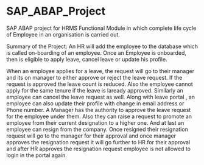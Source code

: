 # SAP_ABAP_Project
SAP ABAP project for HRMS Functional Module in which complete life cycle of Employee in an organisation is carried out.

Summary of the Project:
An HR will add the employee to the database which is called on-boarding of an employee. Once an Employee is onboarded, then is eligible to apply leave, cancel leave or update his profile.

When an employee applies for a leave, the request will go to their manager and its on manager to either approve or reject the leave request. If the request is approved the leave count is reduced. Also the employee cannot apply for the same tenure if the leave is laready approved. Similarly an employee can cancel the leave request as well. Along with leave portal , an employee can also update their profile with change in email address or Phone number.
A Manager has the authority to approve the leave request for the employee under them. Also they can raise a request to promote an employee from their current designation to a higher one.
And at last an employee can resign from the company. Once resigned their resignation request will go to the manager for their approval and once manager approves the resignation request it will go further to HR for their approval and after HR approves the resignation request employee is not allowed to login in the portal again.
